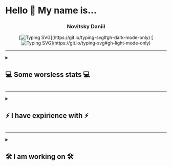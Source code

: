 # Hello 👋 My name is... #
<div align="center"><h3>Novitsky Daniil</h3></div>
<div align="center">
  
  [![Typing SVG](https://readme-typing-svg.demolab.com?font=Fira+Code&duration=4000&pause=200&color=F78A27&center=true&random=false&width=435&lines=I+am+a+Python+Developer!;...What+exactly+am+I%3F;...What+AM+I%3F!;Ah%2C+It's+all+clear+now!)](https://git.io/typing-svg#gh-dark-mode-only)
  [![Typing SVG](https://readme-typing-svg.demolab.com?font=Fira+Code&duration=4000&pause=200&color=4c71f2&center=true&random=false&width=435&lines=I+am+a+Python+Developer!;...What+exactly+am+I%3F;...What+AM+I%3F!;Ah%2C+It's+all+clear+now!)](https://git.io/typing-svg#gh-light-mode-only)
</div>
<hr>
<details>
  <summary>
    <h2>
      💻 Some worsless stats 💻
    </h2>
  </summary>
  ...Of my opensource streak:
  
[![GitHub Streak](https://streak-stats.demolab.com?user=Lucksinia&theme=dracula&ring=EB8841&sideLabels=EB8841&currStreakLabel=EB8841&fire=EB8841&sideNums=EB8841&background=EB545400)](https://git.io/streak-stats#gh-dark-mode-only)
[![GitHub Streak](https://streak-stats.demolab.com?user=Lucksinia&theme=dracula&ring=2f80ed&sideLabels=434d58&currStreakLabel=434d58&fire=4c71f2&currStreakNum=4c71f2&sideNums=2f80ed&background=EB545400)](https://git.io/streak-stats#gh-light-mode-only)

...Of my most used languages:

[![Top Langs-Dark](https://github-readme-stats.vercel.app/api/top-langs/?username=Lucksinia&layout=compact&theme=darcula&bg_color=00000000#gh-dark-mode-only)](https://github.com/anuraghazra/github-readme-stats#gh-dark-mode-only)
[![Top Langs-Light](https://github-readme-stats.vercel.app/api/top-langs/?username=Lucksinia&layout=compact&theme=default&bg_color=00000000#gh-light-mode-only)](https://github.com/anuraghazra/github-readme-stats#gh-light-mode-only)

...Of my overall productivity on Github:

[![Lucksinia's GitHub stats-Dark](https://github-readme-stats.vercel.app/api?username=Lucksinia&show_icons=true&theme=darcula&bg_color=00000000#gh-dark-mode-only)](https://github.com/anuraghazra/github-readme-stats#gh-dark-mode-only)
[![Lucksinia's GitHub stats-Light](https://github-readme-stats.vercel.app/api?username=Lucksinia&show_icons=true&theme=default&bg_color=00000000#gh-light-mode-only)](https://github.com/anuraghazra/github-readme-stats#gh-light-mode-only)
</details>
<hr>
<details>
  <summary>
    <h2>
      ⚡ I have expirience with ⚡
    </h2>
  </summary>
  
  [![My Skills](https://skillicons.dev/icons?i=py,flask,html,css,matlab,godot,github,linux,md,sqlite,zig)](https://skillicons.dev)
</details>
<hr>
<details>
  <summary>
    <h2>
      🛠️ I am working on 🛠️
    </h2>
  </summary>

  - 🖼️ [Image cleaning CLI utility](https://github.com/Lucksinia/ImageSorter)
  - 🎞️ [Muzika! Tcl GUI powered by pygame-ce mixer](https://github.com/Lucksinia/Muzika)
  - 💳 [My not so distant static site/blog(HEAVY WIP!!!)](https://lucksiniais.online) Powered by my own python-based **SSG**, [Like those ones](https://jamstack.org/generators/), but mine!
</details>
